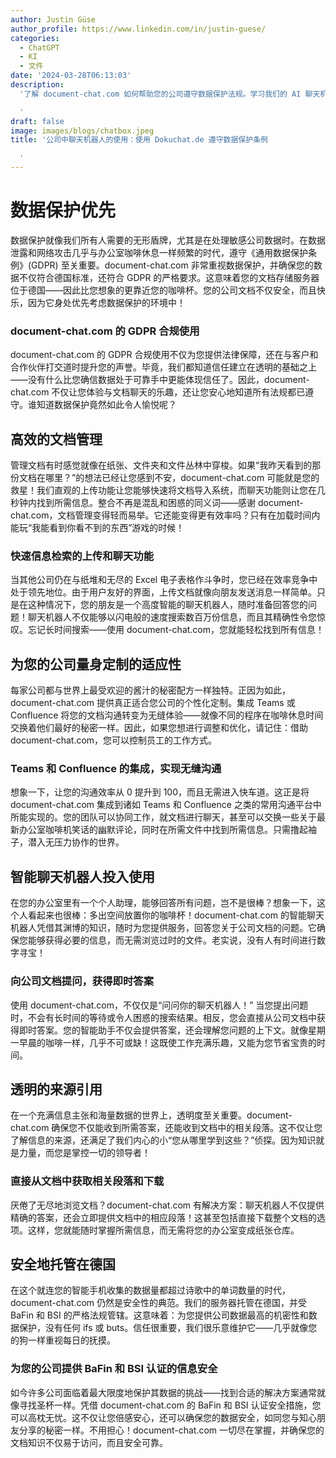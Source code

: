 ```yaml
---
author: Justin Güse
author_profile: https://www.linkedin.com/in/justin-guese/
categories:
  - ChatGPT
  - KI
  - 文件
date: '2024-03-28T06:13:03'
description:
  '了解 document-chat.com 如何帮助您的公司遵守数据保护法规。学习我们的 AI 聊天机器人如何安全地处理文档！

  '
draft: false
image: images/blogs/chatbox.jpeg
title: '公司中聊天机器人的使用：使用 Dokuchat.de 遵守数据保护条例

  '
---
```


# 数据保护优先

数据保护就像我们所有人需要的无形盾牌，尤其是在处理敏感公司数据时。在数据泄露和网络攻击几乎与办公室咖啡休息一样频繁的时代，遵守《通用数据保护条例》(GDPR) 至关重要。document-chat.com 非常重视数据保护，并确保您的数据不仅符合德国标准，还符合 GDPR 的严格要求。这意味着您的文档存储服务器位于德国——因此比您想象的更靠近您的咖啡杯。您的公司文档不仅安全，而且快乐，因为它身处优先考虑数据保护的环境中！

### document-chat.com 的 GDPR 合规使用

document-chat.com 的 GDPR 合规使用不仅为您提供法律保障，还在与客户和合作伙伴打交道时提升您的声誉。毕竟，我们都知道信任建立在透明的基础之上——没有什么比您确信数据处于可靠手中更能体现信任了。因此，document-chat.com 不仅让您体验与文档聊天的乐趣，还让您安心地知道所有法规都已遵守。谁知道数据保护竟然如此令人愉悦呢？

## 高效的文档管理

管理文档有时感觉就像在纸张、文件夹和文件丛林中穿梭。如果“我昨天看到的那份文档在哪里？”的想法已经让您感到不安，document-chat.com 可能就是您的救星！我们直观的上传功能让您能够快速将文档导入系统，而聊天功能则让您在几秒钟内找到所需信息。整合不再是混乱和困惑的同义词——感谢 document-chat.com，文档管理变得轻而易举。它还能变得更有效率吗？只有在加载时间内能玩“我能看到你看不到的东西”游戏的时候！

### 快速信息检索的上传和聊天功能

当其他公司仍在与纸堆和无尽的 Excel 电子表格作斗争时，您已经在效率竞争中处于领先地位。由于用户友好的界面，上传文档就像向朋友发送消息一样简单。只是在这种情况下，您的朋友是一个高度智能的聊天机器人，随时准备回答您的问题！聊天机器人不仅能够以闪电般的速度搜索数百万份信息，而且其精确性令您惊叹。忘记长时间搜索——使用 document-chat.com，您就能轻松找到所有信息！

## 为您的公司量身定制的适应性

每家公司都与世界上最受欢迎的酱汁的秘密配方一样独特。正因为如此，document-chat.com 提供真正适合您公司的个性化定制。集成 Teams 或 Confluence 将您的文档沟通转变为无缝体验——就像不同的程序在咖啡休息时间交换着他们最好的秘密一样。因此，如果您想进行调整和优化，请记住：借助 document-chat.com，您可以控制员工的工作方式。

### Teams 和 Confluence 的集成，实现无缝沟通

想象一下，让您的沟通效率从 0 提升到 100，而且无需进入快车道。这正是将 document-chat.com 集成到诸如 Teams 和 Confluence 之类的常用沟通平台中所能实现的。您的团队可以协同工作，就文档进行聊天，甚至可以交换一些关于最新办公室咖啡机笑话的幽默评论，同时在所需文件中找到所需信息。只需撸起袖子，潜入无压力协作的世界。

## 智能聊天机器人投入使用

在您的办公室里有一个个人助理，能够回答所有问题，岂不是很棒？想象一下，这个人看起来也很棒：多出空间放置你的咖啡杯！document-chat.com 的智能聊天机器人凭借其渊博的知识，随时为您提供服务，回答您关于公司文档的问题。它确保您能够获得必要的信息，而无需浏览过时的文件。老实说，没有人有时间进行数字寻宝！

### 向公司文档提问，获得即时答案

使用 document-chat.com，不仅仅是“问问你的聊天机器人！” 当您提出问题时，不会有长时间的等待或令人困惑的搜索结果。相反，您会直接从公司文档中获得即时答案。您的智能助手不仅会提供答案，还会理解您问题的上下文。就像星期一早晨的咖啡一样，几乎不可或缺！这既使工作充满乐趣，又能为您节省宝贵的时间。

## 透明的来源引用

在一个充满信息主张和海量数据的世界上，透明度至关重要。document-chat.com 确保您不仅能收到所需答案，还能收到文档中的相关段落。这不仅让您了解信息的来源，还满足了我们内心的小“您从哪里学到这些？”侦探。因为知识就是力量，而您是掌控一切的领导者！

### 直接从文档中获取相关段落和下载

厌倦了无尽地浏览文档？document-chat.com 有解决方案：聊天机器人不仅提供精确的答案，还会立即提供文档中的相应段落！这甚至包括直接下载整个文档的选项。这样，您就能随时掌握所需信息，而无需将您的办公室变成纸张仓库。

## 安全地托管在德国

在这个就连您的智能手机收集的数据量都超过诗歌中的单词数量的时代，document-chat.com 仍然是安全性的典范。我们的服务器托管在德国，并受 BaFin 和 BSI 的严格法规管辖。这意味着：为您提供公司数据最高的机密性和数据保护，没有任何 ifs 或 buts。信任很重要，我们很乐意维护它——几乎就像您的狗一样重视每日的抚摸。

### 为您的公司提供 BaFin 和 BSI 认证的信息安全

如今许多公司面临着最大限度地保护其数据的挑战——找到合适的解决方案通常就像寻找圣杯一样。凭借 document-chat.com 的 BaFin 和 BSI 认证安全措施，您可以高枕无忧。这不仅让您倍感安心，还可以确保您的数据安全，如同您与知心朋友分享的秘密一样。不用担心！document-chat.com 一切尽在掌握，并确保您的文档知识不仅易于访问，而且安全可靠。
